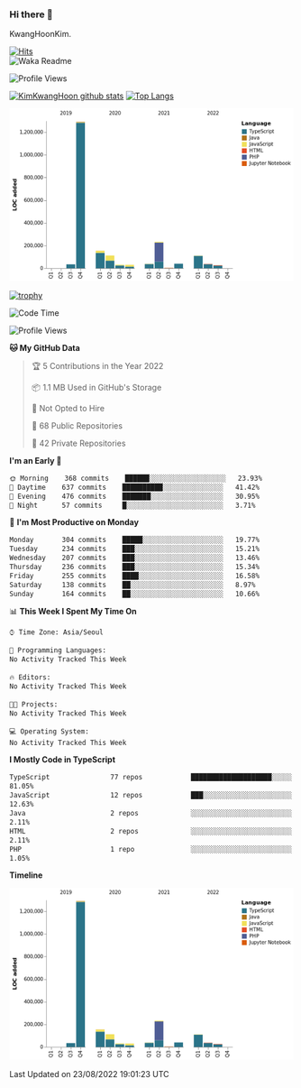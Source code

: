 ### Hi there 👋

KwangHoonKim.

[![Hits](https://hits.seeyoufarm.com/api/count/incr/badge.svg?url=https%3A%2F%2Fgithub.com%2Frhkdgns95)](https://hits.seeyoufarm.com)  
![Waka Readme](https://github.com/rhkdgns95/rhkdgns95/workflows/Waka%20Readme/badge.svg)

![Profile Views](http://img.shields.io/badge/Profile%20Views-0-blue)

[![KimKwangHoon github stats](https://github-readme-stats.vercel.app/api?username=rhkdgns95&show_icons=true)](https://github.com/rhkdgns95/github-readme-stats)   [![Top Langs](https://github-readme-stats.vercel.app/api/top-langs/?username=rhkdgns95&layout=compact)](https://github.com/rhkdgns95/github-readme-stats)   


![Chart not found](https://raw.githubusercontent.com/rhkdgns95/rhkdgns95/master/charts/bar_graph.png) 

[![trophy](https://github-profile-trophy.vercel.app/?username=rhkdgns95)](https://github.com/rhkdgns95/github-profile-trophy)

<!--START_SECTION:waka-->
![Code Time](http://img.shields.io/badge/Code%20Time-3%2C279%20hrs%2016%20mins-blue)

![Profile Views](http://img.shields.io/badge/Profile%20Views-0-blue)

**🐱 My GitHub Data** 

> 🏆 5 Contributions in the Year 2022
 > 
> 📦 1.1 MB Used in GitHub's Storage 
 > 
> 🚫 Not Opted to Hire
 > 
> 📜 68 Public Repositories 
 > 
> 🔑 42 Private Repositories  
 > 
**I'm an Early 🐤** 

```text
🌞 Morning    368 commits    ██████░░░░░░░░░░░░░░░░░░░   23.93% 
🌆 Daytime    637 commits    ██████████░░░░░░░░░░░░░░░   41.42% 
🌃 Evening    476 commits    ███████░░░░░░░░░░░░░░░░░░   30.95% 
🌙 Night      57 commits     █░░░░░░░░░░░░░░░░░░░░░░░░   3.71%

```
📅 **I'm Most Productive on Monday** 

```text
Monday       304 commits    █████░░░░░░░░░░░░░░░░░░░░   19.77% 
Tuesday      234 commits    ███░░░░░░░░░░░░░░░░░░░░░░   15.21% 
Wednesday    207 commits    ███░░░░░░░░░░░░░░░░░░░░░░   13.46% 
Thursday     236 commits    ███░░░░░░░░░░░░░░░░░░░░░░   15.34% 
Friday       255 commits    ████░░░░░░░░░░░░░░░░░░░░░   16.58% 
Saturday     138 commits    ██░░░░░░░░░░░░░░░░░░░░░░░   8.97% 
Sunday       164 commits    ██░░░░░░░░░░░░░░░░░░░░░░░   10.66%

```


📊 **This Week I Spent My Time On** 

```text
⌚︎ Time Zone: Asia/Seoul

💬 Programming Languages: 
No Activity Tracked This Week

🔥 Editors: 
No Activity Tracked This Week

🐱‍💻 Projects: 
No Activity Tracked This Week

💻 Operating System: 
No Activity Tracked This Week

```

**I Mostly Code in TypeScript** 

```text
TypeScript               77 repos            ████████████████████░░░░░   81.05% 
JavaScript               12 repos            ███░░░░░░░░░░░░░░░░░░░░░░   12.63% 
Java                     2 repos             ░░░░░░░░░░░░░░░░░░░░░░░░░   2.11% 
HTML                     2 repos             ░░░░░░░░░░░░░░░░░░░░░░░░░   2.11% 
PHP                      1 repo              ░░░░░░░░░░░░░░░░░░░░░░░░░   1.05%

```


**Timeline**

![Chart not found](https://raw.githubusercontent.com/rhkdgns95/rhkdgns95/master/charts/bar_graph.png) 


 Last Updated on 23/08/2022 19:01:23 UTC
<!--END_SECTION:waka-->
